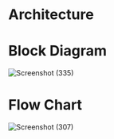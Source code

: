 # Architecture
# Block Diagram
![Screenshot (335)](https://user-images.githubusercontent.com/74130827/164715698-65d64723-da46-4148-bb7e-262063d2150e.png)
# Flow Chart
![Screenshot (307)](https://user-images.githubusercontent.com/74130827/164715659-935b260c-8bf7-41b1-b481-71c028f2259c.png)


